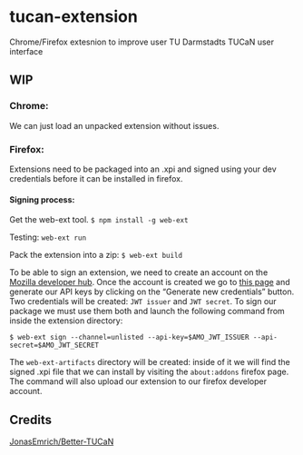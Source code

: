 # tucan-extension
Chrome/Firefox extesnion to improve user TU Darmstadts TUCaN user interface

## WIP
### Chrome:
We can just load an unpacked extension without issues.

### Firefox:
Extensions need to be packaged into an .xpi and signed using your dev credentials before it can be installed in firefox.

#### Signing process:

Get the web-ext tool.
`$ npm install -g web-ext`

Testing: `web-ext run`

Pack the extension into a zip:
`$ web-ext build`

To be able to sign an extension, we need to create an account on the [Mozilla developer hub](https://addons.mozilla.org/en-US/developers/). Once the account is created we go to [this page](https://addons.mozilla.org/en-US/developers/addon/api/key/) and generate our API keys by clicking on the “Generate new credentials” button. Two credentials will be created: `JWT issuer` and `JWT secret`. To sign our package we must use them both and launch the following command from inside the extension directory:

`$ web-ext sign --channel=unlisted --api-key=$AMO_JWT_ISSUER --api-secret=$AMO_JWT_SECRET`

The `web-ext-artifacts` directory will be created: inside of it we will find the signed .xpi file that we can install by visiting the `about:addons` firefox page. The command will also upload our extension to our firefox developer account.

## Credits 
[JonasEmrich/Better-TUCaN](https://github.com/JonasEmrich/Better-TUCaN)
